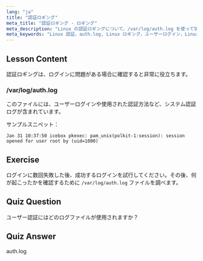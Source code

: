 ```yaml
---
lang: "ja"
title: "認証ロギング"
meta_title: "認証ロギング - ロギング"
meta_description: "Linux の認証ロギングについて、/var/log/auth.log を使って学びましょう。この重要なガイドで、ユーザーログインを理解し、アクセス問題をトラブルシューティングしましょう。"
meta_keywords: "Linux 認証，auth.log, Linux ロギング，ユーザーログイン，Linux セキュリティ，初心者，チュートリアル，ガイド"
---
```


## Lesson Content

認証ロギングは、ログインに問題がある場合に確認すると非常に役立ちます。

### /var/log/auth.log

このファイルには、ユーザーログインや使用された認証方法など、システム認証ログが含まれています。

サンプルスニペット：

```plaintext
Jan 31 10:37:50 icebox pkexec: pam_unix(polkit-1:session): session opened for user root by (uid=1000)
```

## Exercise

ログインに数回失敗した後、成功するログインを試行してください。その後、何が起こったかを確認するために `/var/log/auth.log` ファイルを調べます。

## Quiz Question

ユーザー認証にはどのログファイルが使用されますか？

## Quiz Answer

auth.log
